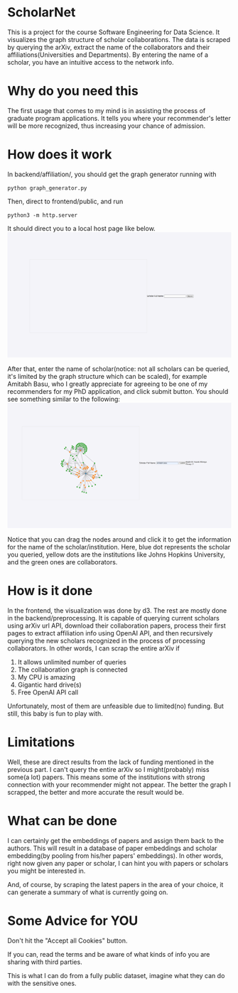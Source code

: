 # ScholarNet
This is a project for the course Software Engineering for Data Science. It visualizes the graph structure of scholar collaborations. The data is scraped by querying the arXiv, extract the name of the collaborators and their affiliations(Universities and Departments). By entering the name of a scholar, you have an intuitive access to the network info. 

# Why do you need this
The first usage that comes to my mind is in assisting the process of graduate program applications. It tells you where your recommender's letter will be more recognized, thus increasing your chance of admission. 

# How does it work
In backend/affiliation/, you should get the graph generator running with
```
python graph_generator.py
```

Then, direct to frontend/public, and run 
```
python3 -m http.server
```

It should direct you to a local host page like below. 
![Start Page](img/start_page.png)

After that, enter the name of scholar(notice: not all scholars can be queried, it's limited by the graph structure which can be scaled), for example Amitabh Basu, who I greatly appreciate for agreeing to be one of my recommenders for my PhD application, and click submit button. You should see something similar to the following:
![Graph Example](img/result.png)

Notice that you can drag the nodes around and click it to get the information for the name of the scholar/institution. Here, blue dot represents the scholar you queried, yellow dots are the institutions like Johns Hopkins University, and the green ones are collaborators. 

# How is it done
In the frontend, the visualization was done by d3. The rest are mostly done in the backend/preprocessing. It is capable of querying current scholars using arXiv url API, download their collaboration papers, process their first pages to extract affiliation info using OpenAI API, and then recursively querying the new scholars recognized in the process of processing collaborators. In other words, I can scrap the entire arXiv if 

1. It allows unlimited number of queries
2. The collaboration graph is connected
3. My CPU is amazing
4. Gigantic hard drive(s)
5. Free OpenAI API call

Unfortunately, most of them are unfeasible due to limited(no) funding. But still, this baby is fun to play with. 

# Limitations
Well, these are direct results from the lack of funding mentioned in the previous part. I can't query the entire arXiv so I might(probably) miss some(a lot) papers. This means some of the institutions with strong connection with your recommender might not appear. The better the graph I scrapped, the better and more accurate the result would be.

# What can be done
I can certainly get the embeddings of papers and assign them back to the authors. This will result in a database of paper embeddings and scholar embedding(by pooling from his/her papers' embeddings). In other words, right now given any paper or scholar, I can hint you with papers or scholars you might be interested in. 

And, of course, by scraping the latest papers in the area of your choice, it can generate a summary of what is currently going on.

# Some Advice for YOU
Don't hit the "Accept all Cookies" button.

If you can, read the terms and be aware of what kinds of info you are sharing with third parties.

This is what I can do from a fully public dataset, imagine what they can do with the sensitive ones.

